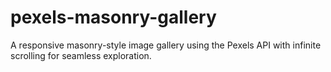 # pexels-masonry-gallery
A responsive masonry-style image gallery using the Pexels API with infinite scrolling for seamless exploration.

